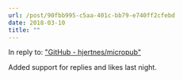 ```yaml
---
url: /post/90fbb995-c5aa-401c-bb79-e740ff2cfebd
date: 2018-03-10
title: ""
---
```


In reply to: ["GitHub - hjertnes/micropub"
](https://github.com/hjertnes/micropub
)


Added support for replies and likes last night. 
